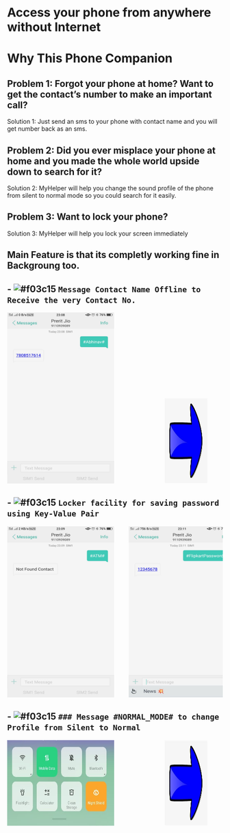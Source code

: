 # Access your phone from anywhere without Internet

# Why This Phone Companion
## Problem 1: Forgot your phone at home? Want to get the contact’s number to make an important call?
Solution 1: Just send an sms to your phone with contact name and you will get number back as an sms.
## Problem 2: Did you ever misplace your phone at home and you made the whole world upside down to search for it? 
Solution 2: MyHelper will help you change the sound profile of the phone from silent to normal mode so you could search for it easily.
## Problem 3: Want to lock your phone? 
Solution 3: MyHelper will help you lock your screen immediately

## Main Feature is that its completly working fine in Backgroung too.


## - ![#f03c15](https://via.placeholder.com/15/f03c15/000000?text=+) `Message Contact Name Offline to Receive the very Contact No.`
<pre>
<img src="/ScreenShots/6.jpeg" width="250" height="400" />              <img src="/ScreenShots/10.jpg" width="100" height="200" />               <img src="/ScreenShots/2.jpeg" width="250" height="400" />
</pre>
## - ![#f03c15](https://via.placeholder.com/15/f03c15/000000?text=+) `Locker facility for saving password using Key-Value Pair`
<pre>
<img src="/ScreenShots/7.jpeg" width="250" height="400" />    <img src="/ScreenShots/9.jpeg" width="250" height="400" />        <img src="/ScreenShots/1.jpeg" width="250" height="400" />
</pre>

## - ![#f03c15](https://via.placeholder.com/15/f03c15/000000?text=+) `### Message #NORMAL_MODE# to change Profile from Silent to Normal`
<pre>
<img src="/ScreenShots/4.jpeg" width="250" height="200" />              <img src="/ScreenShots/10.jpg" width="100" height="200" />               <img src="/ScreenShots/5.jpeg" width="250" height="200" />
</pre>



